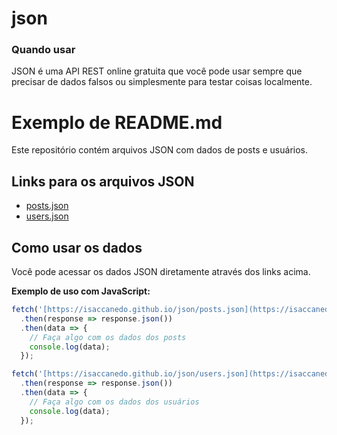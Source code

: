 # json
### Quando usar
JSON é uma API REST online gratuita que você pode usar sempre que precisar de dados falsos 
ou simplesmente para testar coisas localmente.

# Exemplo de README.md

Este repositório contém arquivos JSON com dados de posts e usuários.

## Links para os arquivos JSON

* [posts.json](https://isaccanedo.github.io/json/posts.json)
* [users.json](https://isaccanedo.github.io/json/users.json)

## Como usar os dados

Você pode acessar os dados JSON diretamente através dos links acima.

**Exemplo de uso com JavaScript:**

```javascript
fetch('[https://isaccanedo.github.io/json/posts.json](https://isaccanedo.github.io/json/posts.json)')
  .then(response => response.json())
  .then(data => {
    // Faça algo com os dados dos posts
    console.log(data);
  });

fetch('[https://isaccanedo.github.io/json/users.json](https://isaccanedo.github.io/json/users.json)')
  .then(response => response.json())
  .then(data => {
    // Faça algo com os dados dos usuários
    console.log(data);
  });

